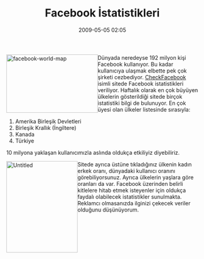 ﻿---
layout: post
title: Facebook &#304;statistikleri
date: 2009-05-05 02:05
comments: true
categories: []
---
<p><a href="http://onurbaykal.com.tr/wp-content/uploads/2009/05/untitled2.jpg"><img style="border-bottom: 0px; border-left: 0px; display: inline; margin-left: 0px; border-top: 0px; margin-right: 0px; border-right: 0px" title="facebook-world-map" border="0" alt="facebook-world-map" align="left" src="http://onurbaykal.com.tr/wp-content/uploads/2009/05/untitled2-thumb.jpg" width="240" height="153" /></a> Dünyada neredeyse 192 milyon kişi Facebook kullanıyor. Bu kadar kullanıcıya ulaşmak elbette pek çok şirketi cezbediyor. <a href="http://www.checkfacebook.com/" target="_blank">CheckFacebook</a> isimli sitede Facebook istatistikleri veriliyor. Haftalık olarak en çok büyüyen ülkelerin gösterildiği sitede birçok istatistiki bilgi de bulunuyor. En çok üyesi olan ülkeler listesinde sırasıyla:</p>  <ol>   <li>Amerika Birleşik Devletleri</li>    <li>Birleşik Krallık (İngiltere)</li>    <li>Kanada</li>    <li>Türkiye</li> </ol>  <p>10 milyona yaklaşan kullanıcımızla aslında oldukça etkiliyiz diyebiliriz.</p> <!--more--> <img style="border-bottom: 0px; border-left: 0px; display: inline; margin-left: 0px; border-top: 0px; margin-right: 0px; border-right: 0px" title="Untitled" border="0" alt="Untitled" align="left" src="http://onurbaykal.com.tr/wp-content/uploads/2009/05/untitled.jpg" width="187" height="240" /> Sitede ayrıca üstüne tıkladığınız ülkenin kadın erkek oranı, dünyadaki kullanıcı oranını görebiliyorsunuz. Ayrıca ülkelerin yaşlara göre oranları da var. Facebook üzerinden belirli kitlelere hitab etmek isteyenler için oldukça faydalı olabilecek istatistikler sunulmakta. Reklamcı olmasanızda ilginizi çekecek veriler olduğunu düşünüyorum.
